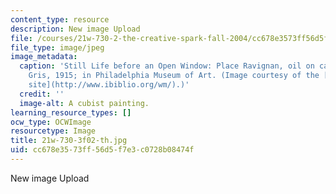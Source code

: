 ```yaml
---
content_type: resource
description: New image Upload
file: /courses/21w-730-2-the-creative-spark-fall-2004/cc678e3573ff56d5f7e3c0728b08474f_21w-730-3f02-th.jpg
file_type: image/jpeg
image_metadata:
  caption: 'Still Life before an Open Window: Place Ravignan, oil on canvas by Juan
    Gris, 1915; in Philadelphia Museum of Art. (Image courtesy of the [WebMuseum Web
    site](http://www.ibiblio.org/wm/).)'
  credit: ''
  image-alt: A cubist painting.
learning_resource_types: []
ocw_type: OCWImage
resourcetype: Image
title: 21w-730-3f02-th.jpg
uid: cc678e35-73ff-56d5-f7e3-c0728b08474f
---
```

New image Upload

